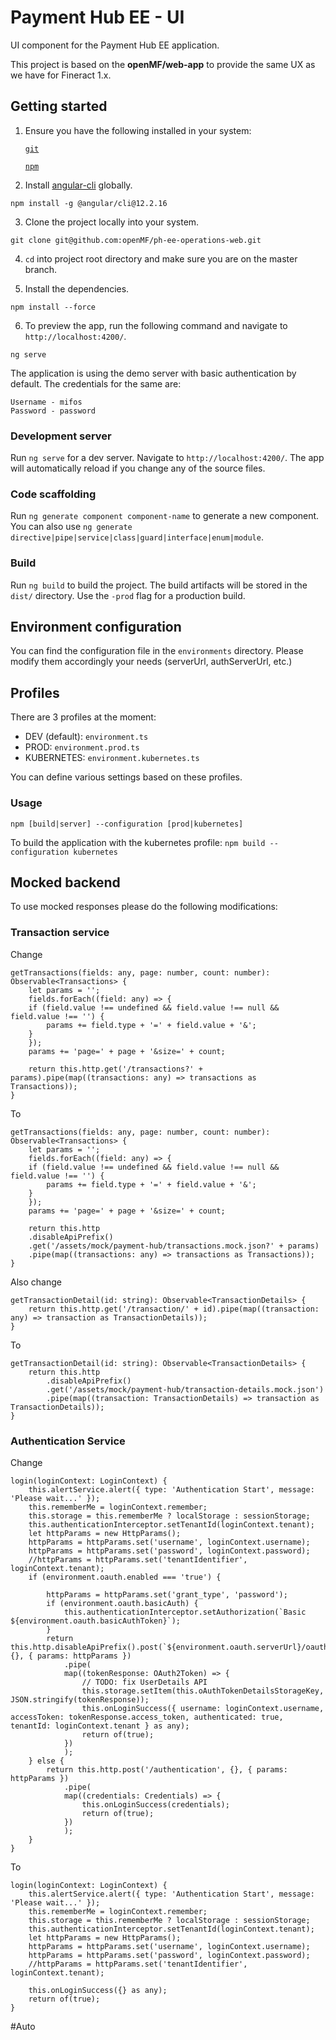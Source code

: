 # Payment Hub EE - UI

UI component for the Payment Hub EE application.

This project is based on the **openMF/web-app** to provide the same UX as we have for Fineract 1.x.


## Getting started

1. Ensure you have the following installed in your system:

    [`git`](https://git-scm.com/downloads)

    [`npm`](https://nodejs.org/en/download/)

2. Install [angular-cli](https://github.com/angular/angular-cli) globally.
```
npm install -g @angular/cli@12.2.16
```

3. Clone the project locally into your system.
```
git clone git@github.com:openMF/ph-ee-operations-web.git
```

4. `cd` into project root directory and make sure you are on the master branch.

5. Install the dependencies.
```
npm install --force
```

6. To preview the app, run the following command and navigate to `http://localhost:4200/`.
```
ng serve
```

The application is using the demo server with basic authentication by default. The credentials for the same are:
 
    Username - mifos
    Password - password


### Development server

Run `ng serve` for a dev server. Navigate to `http://localhost:4200/`. The app will automatically reload if you change any of the source files.

### Code scaffolding

Run `ng generate component component-name` to generate a new component. You can also use
`ng generate directive|pipe|service|class|guard|interface|enum|module`.

### Build

Run `ng build` to build the project. The build artifacts will be stored in the `dist/` directory. Use the `-prod` flag for a production build.


## Environment configuration

You can find the configuration file in the `environments` directory.
Please modify them accordingly your needs (serverUrl, authServerUrl, etc.)

## Profiles

There are 3 profiles at the moment:
- DEV (default): `environment.ts` 
- PROD: `environment.prod.ts`
- KUBERNETES: `environment.kubernetes.ts`

You can define various settings based on these profiles.

### Usage

`npm [build|server] --configuration [prod|kubernetes]`

To build the application with the kubernetes profile: `npm build --configuration kubernetes`

## Mocked backend

To use mocked responses please do the following modifications:


### Transaction service
Change

    getTransactions(fields: any, page: number, count: number): Observable<Transactions> {
        let params = '';
        fields.forEach((field: any) => {
        if (field.value !== undefined && field.value !== null && field.value !== '') {
            params += field.type + '=' + field.value + '&';
        }
        });
        params += 'page=' + page + '&size=' + count;

        return this.http.get('/transactions?' + params).pipe(map((transactions: any) => transactions as Transactions));
    }

To

    getTransactions(fields: any, page: number, count: number): Observable<Transactions> {
        let params = '';
        fields.forEach((field: any) => {
        if (field.value !== undefined && field.value !== null && field.value !== '') {
            params += field.type + '=' + field.value + '&';
        }
        });
        params += 'page=' + page + '&size=' + count;
        
        return this.http
        .disableApiPrefix()
        .get('/assets/mock/payment-hub/transactions.mock.json?' + params)
        .pipe(map((transactions: any) => transactions as Transactions));
    }


  Also change

    getTransactionDetail(id: string): Observable<TransactionDetails> {
        return this.http.get('/transaction/' + id).pipe(map((transaction: any) => transaction as TransactionDetails));
    }

To

    getTransactionDetail(id: string): Observable<TransactionDetails> {
        return this.http
            .disableApiPrefix()
            .get('/assets/mock/payment-hub/transaction-details.mock.json')
            .pipe(map((transaction: TransactionDetails) => transaction as TransactionDetails));
    }

### Authentication Service

Change

    login(loginContext: LoginContext) {
        this.alertService.alert({ type: 'Authentication Start', message: 'Please wait...' });
        this.rememberMe = loginContext.remember;
        this.storage = this.rememberMe ? localStorage : sessionStorage;
        this.authenticationInterceptor.setTenantId(loginContext.tenant);
        let httpParams = new HttpParams();
        httpParams = httpParams.set('username', loginContext.username);
        httpParams = httpParams.set('password', loginContext.password);
        //httpParams = httpParams.set('tenantIdentifier', loginContext.tenant);
        if (environment.oauth.enabled === 'true') {

            httpParams = httpParams.set('grant_type', 'password');
            if (environment.oauth.basicAuth) {
                this.authenticationInterceptor.setAuthorization(`Basic ${environment.oauth.basicAuthToken}`);
            }
            return this.http.disableApiPrefix().post(`${environment.oauth.serverUrl}/oauth/token`, {}, { params: httpParams })
                .pipe(
                map((tokenResponse: OAuth2Token) => {
                    // TODO: fix UserDetails API
                    this.storage.setItem(this.oAuthTokenDetailsStorageKey, JSON.stringify(tokenResponse));
                    this.onLoginSuccess({ username: loginContext.username, accessToken: tokenResponse.access_token, authenticated: true, tenantId: loginContext.tenant } as any);
                    return of(true);
                })
                );
        } else {
            return this.http.post('/authentication', {}, { params: httpParams })
                .pipe(
                map((credentials: Credentials) => {
                    this.onLoginSuccess(credentials);
                    return of(true);
                })
                );
        }
    }

To

   
    login(loginContext: LoginContext) {
        this.alertService.alert({ type: 'Authentication Start', message: 'Please wait...' });
        this.rememberMe = loginContext.remember;
        this.storage = this.rememberMe ? localStorage : sessionStorage;
        this.authenticationInterceptor.setTenantId(loginContext.tenant);
        let httpParams = new HttpParams();
        httpParams = httpParams.set('username', loginContext.username);
        httpParams = httpParams.set('password', loginContext.password);
        //httpParams = httpParams.set('tenantIdentifier', loginContext.tenant);
       
        this.onLoginSuccess({} as any);
        return of(true);
    }

#Auto
